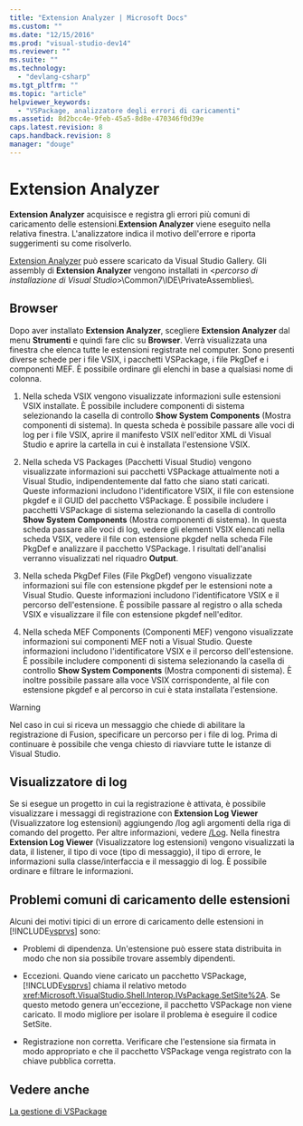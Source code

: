 ```yaml
---
title: "Extension Analyzer | Microsoft Docs"
ms.custom: ""
ms.date: "12/15/2016"
ms.prod: "visual-studio-dev14"
ms.reviewer: ""
ms.suite: ""
ms.technology: 
  - "devlang-csharp"
ms.tgt_pltfrm: ""
ms.topic: "article"
helpviewer_keywords: 
  - "VSPackage, analizzatore degli errori di caricamenti"
ms.assetid: 8d2bcc4e-9feb-45a5-8d8e-470346f0d39e
caps.latest.revision: 8
caps.handback.revision: 8
manager: "douge"
---
```

# Extension Analyzer
**Extension Analyzer** acquisisce e registra gli errori più comuni di caricamento delle estensioni.**Extension Analyzer** viene eseguito nella relativa finestra. L'analizzatore indica il motivo dell'errore e riporta suggerimenti su come risolverlo.  
  
 [Extension Analyzer](http://go.microsoft.com/fwlink/?LinkId=205840) può essere scaricato da Visual Studio Gallery. Gli assembly di **Extension Analyzer** vengono installati in \<*percorso di installazione di Visual Studio*\>\\Common7\\IDE\\PrivateAssemblies\\.  
  
## Browser  
 Dopo aver installato **Extension Analyzer**, scegliere **Extension Analyzer** dal menu **Strumenti** e quindi fare clic su **Browser**. Verrà visualizzata una finestra che elenca tutte le estensioni registrate nel computer. Sono presenti diverse schede per i file VSIX, i pacchetti VSPackage, i file PkgDef e i componenti MEF. È possibile ordinare gli elenchi in base a qualsiasi nome di colonna.  
  
1.  Nella scheda VSIX vengono visualizzate informazioni sulle estensioni VSIX installate. È possibile includere componenti di sistema selezionando la casella di controllo **Show System Components** \(Mostra componenti di sistema\). In questa scheda è possibile passare alle voci di log per i file VSIX, aprire il manifesto VSIX nell'editor XML di Visual Studio e aprire la cartella in cui è installata l'estensione VSIX.  
  
2.  Nella scheda VS Packages \(Pacchetti Visual Studio\) vengono visualizzate informazioni sui pacchetti VSPackage attualmente noti a Visual Studio, indipendentemente dal fatto che siano stati caricati. Queste informazioni includono l'identificatore VSIX, il file con estensione pkgdef e il GUID del pacchetto VSPackage. È possibile includere i pacchetti VSPackage di sistema selezionando la casella di controllo **Show System Components** \(Mostra componenti di sistema\). In questa scheda passare alle voci di log, vedere gli elementi VSIX elencati nella scheda VSIX, vedere il file con estensione pkgdef nella scheda File PkgDef e analizzare il pacchetto VSPackage. I risultati dell'analisi verranno visualizzati nel riquadro **Output**.  
  
3.  Nella scheda PkgDef Files \(File PkgDef\) vengono visualizzate informazioni sui file con estensione pkgdef per le estensioni note a Visual Studio. Queste informazioni includono l'identificatore VSIX e il percorso dell'estensione. È possibile passare al registro o alla scheda VSIX e visualizzare il file con estensione pkgdef nell'editor.  
  
4.  Nella scheda MEF Components \(Componenti MEF\) vengono visualizzate informazioni sui componenti MEF noti a Visual Studio. Queste informazioni includono l'identificatore VSIX e il percorso dell'estensione. È possibile includere componenti di sistema selezionando la casella di controllo **Show System Components** \(Mostra componenti di sistema\). È inoltre possibile passare alla voce VSIX corrispondente, al file con estensione pkgdef e al percorso in cui è stata installata l'estensione.  
  
> [!WARNING]
>  Nel caso in cui si riceva un messaggio che chiede di abilitare la registrazione di Fusion, specificare un percorso per i file di log. Prima di continuare è possibile che venga chiesto di riavviare tutte le istanze di Visual Studio.  
  
## Visualizzatore di log  
 Se si esegue un progetto in cui la registrazione è attivata, è possibile visualizzare i messaggi di registrazione con **Extension Log Viewer** \(Visualizzatore log estensioni\) aggiungendo \/log agli argomenti della riga di comando del progetto. Per altre informazioni, vedere [\/Log](../Topic/-Log%20\(devenv.exe\).md). Nella finestra **Extension Log Viewer** \(Visualizzatore log estensioni\) vengono visualizzati la data, il listener, il tipo di voce \(tipo di messaggio\), il tipo di errore, le informazioni sulla classe\/interfaccia e il messaggio di log. È possibile ordinare e filtrare le informazioni.  
  
## Problemi comuni di caricamento delle estensioni  
 Alcuni dei motivi tipici di un errore di caricamento delle estensioni in [!INCLUDE[vsprvs](../assembler/masm/includes/vsprvs_md.md)] sono:  
  
-   Problemi di dipendenza. Un'estensione può essere stata distribuita in modo che non sia possibile trovare assembly dipendenti.  
  
-   Eccezioni. Quando viene caricato un pacchetto VSPackage, [!INCLUDE[vsprvs](../assembler/masm/includes/vsprvs_md.md)] chiama il relativo metodo <xref:Microsoft.VisualStudio.Shell.Interop.IVsPackage.SetSite%2A>. Se questo metodo genera un'eccezione, il pacchetto VSPackage non viene caricato. Il modo migliore per isolare il problema è eseguire il codice SetSite.  
  
-   Registrazione non corretta. Verificare che l'estensione sia firmata in modo appropriato e che il pacchetto VSPackage venga registrato con la chiave pubblica corretta.  
  
## Vedere anche  
 [La gestione di VSPackage](../Topic/Managing%20VSPackages.md)